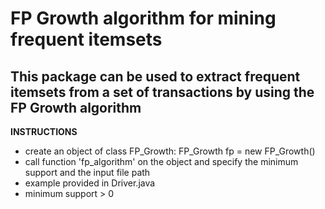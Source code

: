 FP Growth algorithm for mining frequent itemsets
=============================

This package can be used to extract frequent itemsets from a set of transactions by using the FP Growth algorithm
---------------------------------

**INSTRUCTIONS**

- create an object of class FP_Growth: FP_Growth fp = new FP_Growth()
- call function 'fp_algorithm' on the object and specify the minimum support and the input file path
- example provided in Driver.java
- minimum support > 0


